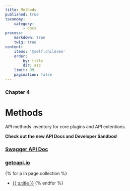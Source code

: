 ```yaml
---
title: Methods
published: true
taxonomy:
    category:
        - docs
process:
    markdown: true
    twig: true
content:
    items: '@self.children'
    order:
        by: title
        dir: asc
    limit: 99
    pagination: false
---
```


### Chapter 4

# Methods

API methods inventory for core plugins and API extentions.

**Check out the new API Docs and Developer Sandbox!**

<span style="text-align:center" class="fa fa-arrow-down fa-3x"></span>

### [Swagger API Doc](/swagger-api-doc)
### [getcapi.io](http://getcapi.io)

{% for p in page.collection %}
- [ {{ p.title }}]({{p.link}})
{% endfor %}
